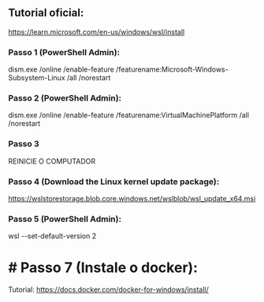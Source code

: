 ## Tutorial oficial:
https://learn.microsoft.com/en-us/windows/wsl/install
### Passo 1 (PowerShell Admin):
dism.exe /online /enable-feature /featurename:Microsoft-Windows-Subsystem-Linux /all /norestart
### Passo 2 (PowerShell Admin):
dism.exe /online /enable-feature /featurename:VirtualMachinePlatform /all /norestart
### Passo 3
REINICIE O COMPUTADOR
### Passo 4 (Download the Linux kernel update package):
https://wslstorestorage.blob.core.windows.net/wslblob/wsl_update_x64.msi
### Passo 5 (PowerShell Admin):
wsl --set-default-version 2
# # Passo 7 (Instale o docker):
Tutorial: https://docs.docker.com/docker-for-windows/install/